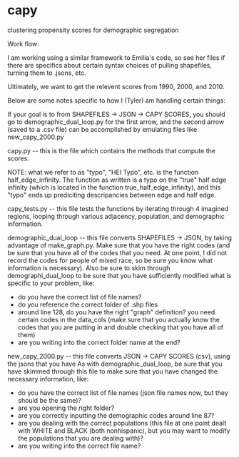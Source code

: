 # capy
clustering propensity scores for demographic segregation

Work flow:

I am working using a similar framework to Emilia's code, so see her files if there are specifics about certain syntax choices of pulling shapefiles, turning them to .jsons, etc.

Ultimately, we want to get the relevent scores from 1990, 2000, and 2010.

Below are some notes specific to how I (Tyler) am handling certain things:

If your goal is to from SHAPEFILES -> JSON -> CAPY SCORES, you should go to demographic_dual_loop.py for the first arrow, and the second arrow (saved to a .csv file) can be accomplished by emulating files like new_capy_2000.py

capy.py -- this is the file which contains the methods that compute the scores. 

NOTE: what we refer to as "typo", "HEI Typo", etc. is the function half_edge_infinity. The function as written is a typo on the "true" half edge infinity (which is located in the function true_half_edge_infinity), and this "typo" ends up prediciting descripancies between edge and half edge.

capy_tests.py -- this file tests the functions by iterating through 4 imagined regions, looping through various adjacency, population, and demographic information.

demographic_dual_loop -- this file converts SHAPEFILES -> JSON, by taking advantage of make_graph.py. 
Make sure that you have the right codes (and be sure that you have all of the codes that you need. At one point, I did not record the codes for people of mixed race, so be sure you know what information is necessary). Also be sure to skim through demographi_dual_loop to be sure that you have sufficiently modified what is specific to your problem, like: 
- do you have the correct list of file names? 
- do you reference the correct folder of .shp files
- around line 128, do you have the right "graph" definition? you need certain codes in the data_cols (make sure that you actually know the codes that you are putting in and double checking that you have all of them)
- are you writing into the correct folder name at the end?

new_capy_2000.py -- this file converts JSON -> CAPY SCORES (csv), using the jsons that you have
As with demographic_dual_loop, be sure that you have skimmed through this file to make sure that you have changed the necessary information, like:
- do you have the correct list of file names (json file names now, but they should be the same)?
- are you opening the right folder?
- are you correctly inputting the demographic codes around line 87?
- are you dealing with the correct populations (this file at one point dealt with WHITE and BLACK (both nonhispanic), but you may want to modify the populations that you are dealing with)?
- are you writing into the correct file name?

